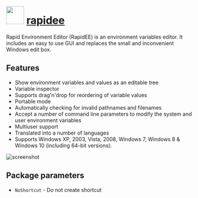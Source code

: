 # <img src="https://cdn.rawgit.com/chocolatey/chocolatey-coreteampackages/1f5bb6a276f2935ad74e3b2ef89205459955be11/icons/rapidee.png" width="48" height="48"/> [rapidee](https://chocolatey.org/packages/rapidee)

Rapid Environment Editor (RapidEE) is an environment variables editor. It includes an easy to use GUI and replaces the small and inconvenient Windows edit box.

## Features

- Show environment variables and values as an editable tree
- Variable inspector
- Supports drag'n'drop for reordering of variable values
- Portable mode
- Automatically checking for invalid pathnames and filenames
- Accept a number of command line parameters to modify the system and user environment variables
- Multiuser support
- Translated into a number of languages
- Supports Windows XP, 2003, Vista, 2008, Windows 7, Windows 8 & Windows 10 (including 64-bit versions).

![screenshot](https://github.com/chocolatey/chocolatey-coreteampackages/tree/master/automatic/rapidee/screenshot.webp)

## Package parameters

- `NoShortcut` - Do not create shortcut
